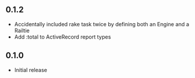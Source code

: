 ## 0.1.2

- Accidentally included rake task twice by defining both an Engine and a Railtie
- Add :total to ActiveRecord report types

## 0.1.0

- Initial release